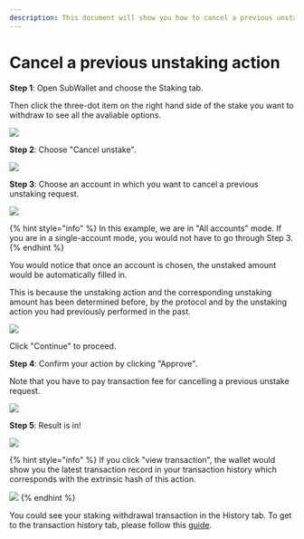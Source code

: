 ```yaml
---
description: This document will show you how to cancel a previous unstaking action.
---
```


# Cancel a previous unstaking action

**Step 1**: Open SubWallet and choose the Staking tab.&#x20;

Then click the three-dot item on the right hand side of the stake you want to withdraw to see all the avaliable options.&#x20;

![](<../../../.gitbook/assets/image (640).png>)



**Step 2**: Choose "Cancel unstake".

![](<../../../.gitbook/assets/image (1314).png>)



**Step 3**: Choose an account in which you want to cancel a previous unstaking request.

![](<../../../.gitbook/assets/image (917).png>)

{% hint style="info" %}
In this example, we are in "All accounts" mode. If you are in a single-account mode, you would not have to go through Step 3.&#x20;
{% endhint %}

You would notice that once an account is chosen, the unstaked amount would be automatically filled in.&#x20;

This is because the unstaking action and the corresponding unstaking amount has been determined before, by the protocol and by the unstaking action you had previously performed in the past.&#x20;

![](<../../../.gitbook/assets/image (1296).png>)

Click "Continue" to proceed.



**Step 4**: Confirm your action by clicking "Approve".

Note that you have to pay transaction fee for cancelling a previous unstake request.&#x20;

![](<../../../.gitbook/assets/image (1332).png>)



**Step 5**: Result is in!

![](<../../../.gitbook/assets/image (1059).png>)

{% hint style="info" %}
If you click "view transaction", the wallet would show you the latest transaction record in your transaction history which corresponds with the extrinsic hash of this action.&#x20;

![](<../../../.gitbook/assets/image (1520).png>)
{% endhint %}

You could see your staking withdrawal transaction in the History tab. To get to the transaction history tab, please follow this [guide](../../view-transaction-history.md).
